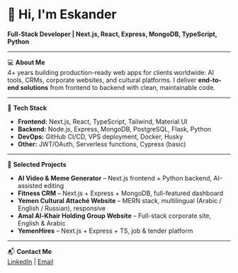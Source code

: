 # 👋 Hi, I'm Eskander

**Full-Stack Developer | Next.js, React, Express, MongoDB, TypeScript, Python**

---

💻 **About Me**  
4+ years building production-ready web apps for clients worldwide: AI tools, CRMs, corporate websites, and cultural platforms. I deliver **end-to-end solutions** from frontend to backend with clean, maintainable code.

---

🚀 **Tech Stack**  
- **Frontend:** Next.js, React, TypeScript, Tailwind, Material UI  
- **Backend:** Node.js, Express, MongoDB, PostgreSQL, Flask, Python  
- **DevOps:** GitHub CI/CD, VPS deployment, Docker, Husky  
- **Other:** JWT/OAuth, Serverless functions, Cypress (basic)  

---

📂 **Selected Projects**  
- **AI Video & Meme Generator** – Next.js frontend + Python backend, AI-assisted editing  
- **Fitness CRM** – Next.js + Express + MongoDB, full-featured dashboard  
- **Yemen Cultural Attaché Website** – MERN stack, multilingual (Arabic / English / Russian), responsive  
- **Amal Al-Khair Holding Group Website** – Full-stack corporate site, English & Arabic  
- **YemenHires** – Next.js + Express + TS, job & tender platform  

---

📬 **Contact Me**  
[LinkedIn](https://www.linkedin.com/in/eskander-taher) | [Email](mailto:eskander.alshaibany@gmail.com)
